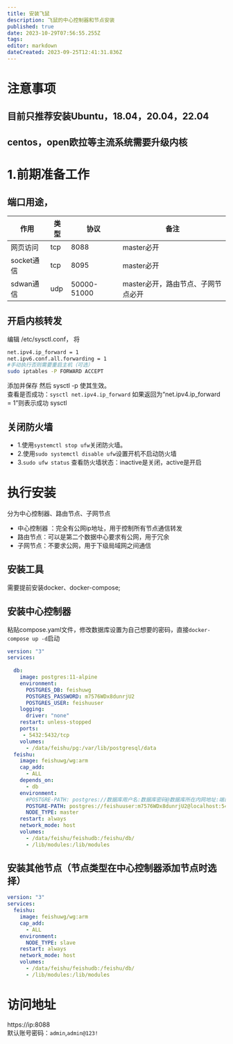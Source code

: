 ```yaml
---
title: 安装飞鼠
description: 飞鼠的中心控制器和节点安装
published: true
date: 2023-10-29T07:56:55.255Z
tags: 
editor: markdown
dateCreated: 2023-09-25T12:41:31.836Z
---
```



# 注意事项
## 目前只推荐安装Ubuntu，18.04，20.04，22.04  
## centos，open欧拉等主流系统需要升级内核
# 1.前期准备工作
## 端口用途，
| 作用 | 类型 | 协议 | 备注 |
| --- | --- | --- | --- |
|网页访问     |  tcp | 8088        | master必开 |
|socket通信  |	tcp	| 8095        | master必开 |
|sdwan通信   |	udp	| 50000-51000 | master必开，路由节点、子网节点必开|

## 开启内核转发
编辑 /etc/sysctl.conf， 将
```bash
net.ipv4.ip_forward = 1  
net.ipv6.conf.all.forwarding = 1
#手动执行否则需要重启主机（可选）
sudo iptables -P FORWARD ACCEPT
```
添加并保存 然后 sysctl -p 使其生效。  
查看是否成功：`sysctl net.ipv4.ip_forward`
如果返回为“net.ipv4.ip_forward = 1”则表示成功 sysctl 
## 关闭防火墙
- 1.使用`systemctl stop ufw`关闭防火墙。
- 2.使用`sudo systemctl disable ufw`设置开机不启动防火墙
- 3.`sudo ufw status` 查看防火墙状态：inactive是关闭，active是开启

# 执行安装
分为中心控制器、路由节点、子网节点
- 中心控制器 ：完全有公网ip地址，用于控制所有节点通信转发
- 路由节点：可以是第二个数据中心要求有公网，用于冗余
- 子网节点：不要求公网，用于下级局域网之间通信
## 安装工具
需要提前安装docker、docker-compose;
## 安装中心控制器
粘贴compose.yaml文件，修改数据库设置为自己想要的密码，直接`docker-compose up -d`启动
```yaml
version: "3"
services:
 
  db:
    image: postgres:11-alpine
    environment:
      POSTGRES_DB: feishuwg
      POSTGRES_PASSWORD: m7576WDx8dunrjU2
      POSTGRES_USER: feishuuser
    logging:
      driver: "none"
    restart: unless-stopped
    ports:
     - 5432:5432/tcp 
    volumes:
      - /data/feishu/pg:/var/lib/postgresql/data
  feishu:
    image: feishuwg/wg:arm
    cap_add:
      - ALL
    depends_on:
      - db
    environment:
      #POSTGRE-PATH: postgres://数据库用户名:数据库密码@数据库所在内网地址:端口/库
      POSTGRE-PATH: postgres://feishuuser:m7576WDx8dunrjU2@localhost:5432/feishuwg
      NODE_TYPE: master
    restart: always
    network_mode: host
    volumes:
      - /data/feishu/feishudb:/feishu/db/
      - /lib/modules:/lib/modules
```
## 安装其他节点（节点类型在中心控制器添加节点时选择）
```yaml
version: "3"
services:
  feishu:
    image: feishuwg/wg:arm
    cap_add:
      - ALL
    environment:
      NODE_TYPE: slave
    restart: always
    network_mode: host
    volumes:
      - /data/feishu/feishudb:/feishu/db/
      - /lib/modules:/lib/modules
```

# 访问地址
https://ip:8088  
默认账号密码：`admin`,`admin@123!`